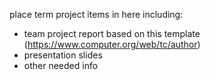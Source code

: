 place term project items in here including:
* team project report based on this template (https://www.computer.org/web/tc/author)
* presentation slides
* other needed info
